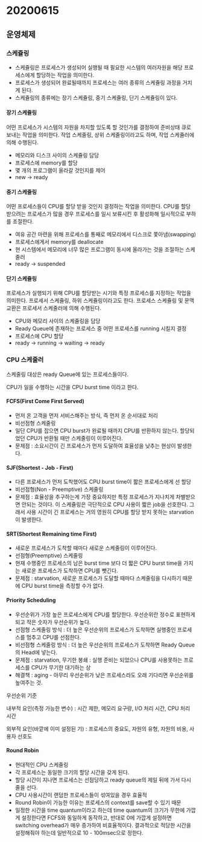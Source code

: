 # 20200615

##  운영체제

###  스케쥴링

* 스케쥴링은 프로세스가 생성되어 실행될 때 필요한 시스템의 여러자원을 해당 프로세스에게 할당하는 작업을 의미한다. 
* 프로세스가 생성되어 완료될때까지 프로세스는 여러 종류의 스케쥴링 과정을 거치게 된다.
* 스케쥴링의 종류에는 장기 스케쥴링, 중기 스케쥴링, 단기 스케쥴링이 있다.

####  장기 스케쥴링

 어떤 프로세스가 시스템의 자원을 차지할  있도록 할 것인가를 결정하여 준비상태 큐로 보내는 작업을 의미한다. 작업 스케줄링, 상위 스케줄링이라고도 하며, 작업 스케쥴러에 의해 수행된다.

*  메모리와 디스크 사이의 스케쥴링 담당
* 프로세스에 memory를 할당
*  몇 개의 프로그램이 올라갈 것인지를 제어
* new -&gt; ready

####  중기 스케줄링

 어떤 프로세스들이 CPU를 할당 받을 것인지 결정하는 작업을 의미한다. CPU를 할당 받으려는 프로세스가 많을 경우 프로세스를 일시 보류시킨 후 활성화해 일시적으로 부하를 조절한다.

*  여유 공간 마련을 위해 프로세스를 통째로 메모리에서 디스크로 쫓아냄\(swapping\)
* 프로세스에게서 memory를 deallocate
* 현 시스템에서 메모리에 너무 많은 프로그램이 동시에 올라가는 것을 조절하는 스케줄러
* ready -&gt; suspended

####  단기 스케쥴링

 프로세스가 실행되기 위해 CPU를 할당받는 시기와 특정 프로세스를 지정하는 작업을 의미한다. 프로세서 스케쥴링, 하위 스케쥴링이라고도 한다. 프로세스 스케쥴링 및 문맥 교환은 프로세서 스케줄러에 의해 수행된다.

*  CPU와 메모리 사이의 스케쥴링을 담당
* Ready Queue에 존재하는 프로세스 중 어떤 프로세스를 running 시킬지 결정
* 프로세스에 CPU 할당
* ready -&gt; running -&gt; waiting -&gt; ready

### CPU 스케줄러

 스케줄링 대상은 ready Queue에 있는 프로세스들이다.

CPU가 일을 수행하는 시간을 CPU burst time 이라고 한다.

#### FCFS\(First Come First Served\)

*  먼저 온 고객을 먼저 서비스해주는 방식, 즉 먼저 온 순서대로 처리
*  비선점형 스케줄링
*  일단 CPU를 잡으면 CPU burst가 완료될 때까지 CPU를 반환하지 않는다. 할당되었던 CPU가 반환될 때만 스케줄링이 이루어진다.
*  문제점 : 소요시간이 긴 프로세스가 먼저 도달하여 효율성을 낮추는 현상이 발생한다.

#### SJF\(Shortest - Job - First\)

*  다른 프로세스가 먼저 도착했어도 CPU burst time이 짧은 프로세스에게 선 할당
* 비선점형\(Non - Preemptive\) 스케줄링
* 문제점 : 효율성을 추구하는게 가장 중요하지만 특정 프로세스가 지나치게 차별받으면 안되는 것이다. 이 스케쥴링은 극단적으로 CPU 사용이 짧은 job을 선호한다. 그래서 사용 시간이 긴 프로세스는 거의 영원히 CPU를 할당 받지 못하는 starvation이 발생한다.

#### SRT\(Shortest Remaining time First\)

*  새로운 프로세스가 도착할 때마다 새로운 스케줄링이 이루어진다.
*  선점형\(Preemptive\) 스케줄링
* 현재 수행중인 프로세스의 남은 burst time 보다 더 짧은 CPU burst time을 가지는 새로운 프로세스가 도착하면 CPU를 뺏긴다.
* 문제점 : starvation, 새로운 프로세스가 도달할 때마다 스케줄링을 다시하기 때문에 CPU burst time을 측정할 수가 없다.

#### Priority Scheduling

*  우선순위가 가장 높은 프로세스에게 CPU를 할당한다. 우선순위란 정수로 표현하게 되고 작은 숫자가 우선순위가 높다.
* 선점형 스케줄링 방식 : 더 높은 우선순위의 프로세스가 도착하면 실행중인 프로세스를 멈추고 CPU를 선점한다.
* 비선점형 스케줄링 방식 : 더 높은 우선순위의 프로세스가 도착하면 Ready Queue의 Head에 넣는다.
* 문제점 : starvation, 무기한 봉쇄 : 실행 준비는 되었으나 CPU를 사용못하는 프로세스를 CPU가 무기한 대기하는 상
* 해결책 : aging - 아무리 우선순위가 낮은 프로세스라도 오래 기다리면 우선순위를 높여주는 것.

 우선순위 기준

 내부적 요인\(측정 가능한 변수\) : 시간 제한, 메모리 요구량, I/O 처리 시간, CPU 처리 시간

 외부적 요인\(바깥에 이미 설정된 기\) : 프로세스의 중요도, 자원의 유형, 자원의 비용, 사용자 선호도

####  Round Robin

*  현대적인 CPU 스케줄링
* 각 프로세스는 동일한 크기의 할당 시간을 갖게 된다.
* 할당 시간이 지나면 프로세스는 선점당하고 ready queue의 제일 뒤에 가서 다시 줄을 선다.
* CPU 사용시간이 랜덤한 프로세스들이 섞여있을 경우 효율적
* Round Robin이 가능한 이유는 프로세스의 context를 save할 수 있기 때문
* 일정한 시간을 time quantum이라고 하는데 time quantum의 크기가 무한에 가깝게 설정한다면 FCFS와 동일하게 동작하고, 반대로 0에 가깝게 설정하면 switching overhead가 매우 증가하여 비효율적이다. 결과적으로 적당한 시간을 설정해줘야 하는데 일반적으로 10 - 100msec으로 정한다.



